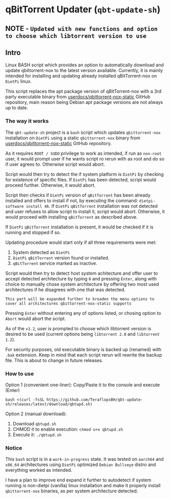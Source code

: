 # qBitTorrent Updater (`qbt-update-sh`)

## NOTE - `Updated with new functions and option to choose which libtorrent version to use`

## Intro
Linux BASH script which provides an option to automatically download and update qbittorrent-nox to the latest version available.
Currently, it is mainly intended for installing and updating already installed qBitTorrent-nox on `DietPi` linux.

This script replaces the apt package version of qBitTorrent-nox with a 3rd party executable binary from [userdocs/qbittorrent-nox-static](https://github.com/userdocs/qbittorrent-nox-static) GitHub repository, main reason being Debian apt package versions are not always up to date.
 

### The way it works
 
The `qbt-update-sh` project is a `bash` script which updates `qbittorrent-nox` installation on `DietPi` using a static `qbittorrent-nox` binary from [userdocs/qbittorrent-nox-static](https://github.com/userdocs/qbittorrent-nox-static) GitHub repository.

As it requires `ROOT / SUDO` privilege to work as intended, if run as `non-root` user, it would prompt user if he wants script ro rerun with as root and do so if user agrees to. Otherwise script would abort.

Script would then try to detect the if system platform is `DietPi` by checking for existence of specific files.
If `DietPi` has been detected, script would proceed further. Otherwise, it would abort.

Script then checks if `DietPi` version of `qBitTorrent` has been already installed and offers to install if not, by executing the command: `dietpi-software install 46`.
If `DietPi` `qBitTorrent` installation was not detected and user refuses to allow script to install it, script would abort.
Otherwise, it would proceed with installing `qBitTorrent` as described above.

If `DietPi` `qBitTorrent` installation is present, it would be checked if it is running and stopped if so.

Updating procedure would start only if all three requirements were met:

  1. System detected as `DietPi`
  2. `DietPi` `qBitTorrent` version found or installed.
  3. `qBitTorrent` service marked as inactive.

Script would then try to detect host system achitecture and offer user to accept detected architecture by typing `0` and pressing `Enter`, along with choice to manually chose system architecture by offering two most used architectures if he disagrees with one that was detected.

`This part will be expanded further to broaden the menu options to cover all architectures qbittorrent-nox-static supports`

Pressing `Enter` without entering any of options listed, or chosing option to `Abort` would abort the script.

As of the `v1.2`, user is prompted to choose which libtorrent version is desired to be used (current options being `libtorrent 2.0` and `libtorrent 1.2`).

For security purposes, old executable binary is backed up (renamed) with `.bak` extension.
Keep in mind that each script rerun will rewrite the backup file. This is about to change in future releases.

 
### How to use
Option 1 (convenient one-liner):
  Copy/Paste it to the console and execute (Enter)
  ```
  bash <(curl -fsSL https://github.com/TeraflopsBH/qbt-update-sh/releases/latest/download/qbtupd.sh)
  ```

Option 2 (manual download):
  1. Download `qbtupd.sh`
  2. CHMOD it to enable execution: `chmod u+x qbtupd.sh`
  3. Execute it: `./qbtupd.sh`


### Notice

This `bash` script is in a `work-in-progress` state.
It was tested on `aarch64` and `x86_64` architectures using `DietPi` optimized `Debian Bullseye` distro and everything worked as intended.

I have a plan to improve end expand it further to autodetect if system running is non-dietpi (vanilla) linux installation and make it properly install `qbittorrent-nox` binaries, as per system architecture detected.
